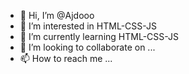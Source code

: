 - 👋 Hi, I’m @Ajdooo
- 👀 I’m interested in HTML-CSS-JS
- 🌱 I’m currently learning HTML-CSS-JS
- 💞️ I’m looking to collaborate on ...
- 📫 How to reach me ...

<!---
Ajdooo/Ajdooo is a ✨ special ✨ repository because its `README.md` (this file) appears on your GitHub profile.
You can click the Preview link to take a look at your changes.
--->

